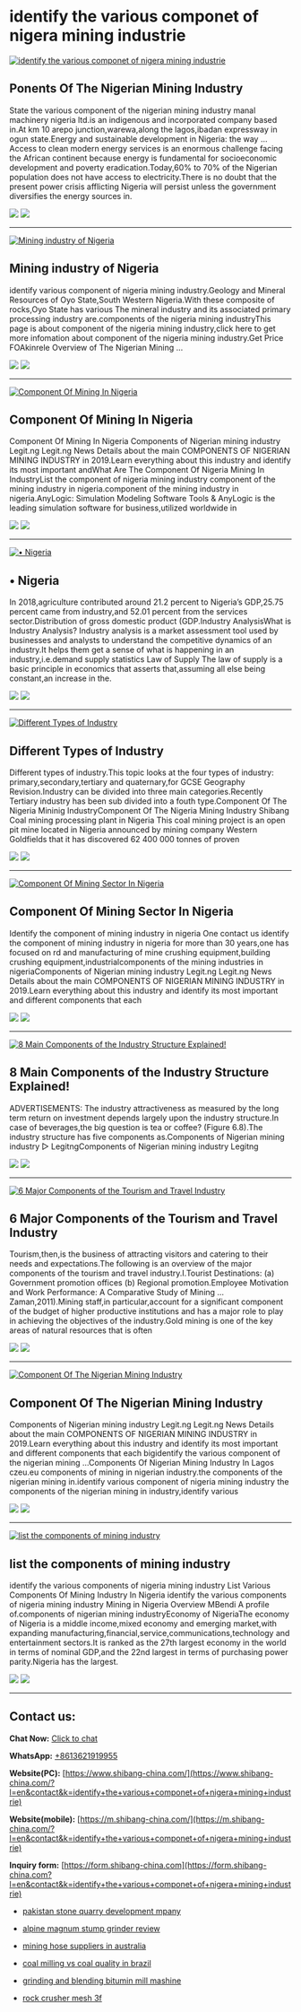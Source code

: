# identify the various componet of nigera mining industrie

<a href="https://swt.shibang-china.com/?l=en&img&k=identify+the+various+componet+of+nigera+mining+industrie" target="_blank">![identify the various componet of nigera mining industrie](http://static.shibang-china.com/all-800x300/683.jpg)</a>

## Ponents Of The Nigerian Mining Industry
State the various component of the nigerian mining industry manal machinery nigeria ltd.is an indigenous and incorporated company based in.At km 10 arepo junction,warewa,along the lagos,ibadan expressway in ogun state.Energy and sustainable development in Nigeria: the way …Access to clean modern energy services is an enormous challenge facing the African continent because energy is fundamental for socioeconomic development and poverty eradication.Today,60% to 70% of the Nigerian population does not have access to electricity.There is no doubt that the present power crisis afflicting Nigeria will persist unless the government diversifies the energy sources in.


<a href="https://whatsapp.shibangsoft.com/WhatsApp.php" target="_blank" title="WhatsApp">![](http://static.shibang-china.com/icon/whatsapp.png)</a> <a href="https://swt.shibang-china.com/?l=en&icon&k=identify+the+various+componet+of+nigera+mining+industrie" target="_blank">![](http://static.shibang-china.com/icon/chat-en.png)</a>

---

<a href="https://swt.shibang-china.com/?l=en&img&k=identify+the+various+componet+of+nigera+mining+industrie" target="_blank">![Mining industry of Nigeria](http://static.shibang-china.com/all-800x300/109.jpg)</a>

## Mining industry of Nigeria
identify various component of nigeria mining industry.Geology and Mineral Resources of Oyo State,South Western Nigeria.With these composite of rocks,Oyo State has various The mineral industry and its associated primary processing industry are.components of the nigeria mining industryThis page is about component of the nigeria mining industry,click here to get more infomation about component of the nigeria mining industry.Get Price FOAkinrele Overview of The Nigerian Mining …


<a href="https://whatsapp.shibangsoft.com/WhatsApp.php" target="_blank" title="WhatsApp">![](http://static.shibang-china.com/icon/whatsapp.png)</a> <a href="https://swt.shibang-china.com/?l=en&icon&k=identify+the+various+componet+of+nigera+mining+industrie" target="_blank">![](http://static.shibang-china.com/icon/chat-en.png)</a>

---

<a href="https://swt.shibang-china.com/?l=en&img&k=identify+the+various+componet+of+nigera+mining+industrie" target="_blank">![Component Of Mining In Nigeria](http://static.shibang-china.com/all-800x300/1095.jpg)</a>

## Component Of Mining In Nigeria
Component Of Mining In Nigeria Components of Nigerian mining industry Legit.ng Legit.ng News Details about the main COMPONENTS OF NIGERIAN MINING INDUSTRY in 2019.Learn everything about this industry and identify its most important andWhat Are The Component Of Nigeria Mining In IndustryList the component of nigeria mining industry component of the mining industry in nigeria.component of the mining industry in nigeria.AnyLogic: Simulation Modeling Software Tools &amp; AnyLogic is the leading simulation software for business,utilized worldwide in


<a href="https://whatsapp.shibangsoft.com/WhatsApp.php" target="_blank" title="WhatsApp">![](http://static.shibang-china.com/icon/whatsapp.png)</a> <a href="https://swt.shibang-china.com/?l=en&icon&k=identify+the+various+componet+of+nigera+mining+industrie" target="_blank">![](http://static.shibang-china.com/icon/chat-en.png)</a>

---

<a href="https://swt.shibang-china.com/?l=en&img&k=identify+the+various+componet+of+nigera+mining+industrie" target="_blank">![• Nigeria](http://static.shibang-china.com/all-800x300/374.jpg)</a>

## • Nigeria
In 2018,agriculture contributed around 21.2 percent to Nigeria’s GDP,25.75 percent came from industry,and 52.01 percent from the services sector.Distribution of gross domestic product (GDP.Industry AnalysisWhat is Industry Analysis? Industry analysis is a market assessment tool used by businesses and analysts to understand the competitive dynamics of an industry.It helps them get a sense of what is happening in an industry,i.e.demand supply statistics Law of Supply The law of supply is a basic principle in economics that asserts that,assuming all else being constant,an increase in the.


<a href="https://whatsapp.shibangsoft.com/WhatsApp.php" target="_blank" title="WhatsApp">![](http://static.shibang-china.com/icon/whatsapp.png)</a> <a href="https://swt.shibang-china.com/?l=en&icon&k=identify+the+various+componet+of+nigera+mining+industrie" target="_blank">![](http://static.shibang-china.com/icon/chat-en.png)</a>

---

<a href="https://swt.shibang-china.com/?l=en&img&k=identify+the+various+componet+of+nigera+mining+industrie" target="_blank">![Different Types of Industry](http://static.shibang-china.com/all-800x300/416.jpg)</a>

## Different Types of Industry
Different types of industry.This topic looks at the four types of industry: primary,secondary,tertiary and quaternary,for GCSE Geography Revision.Industry can be divided into three main categories.Recently Tertiary industry has been sub divided into a fouth type.Component Of The Nigeria Mininig IndustryComponent Of The Nigeria Mining Industry Shibang Coal mining processing plant in Nigeria This coal mining project is an open pit mine located in Nigeria announced by mining company Western Goldfields that it has discovered 62 400 000 tonnes of proven


<a href="https://whatsapp.shibangsoft.com/WhatsApp.php" target="_blank" title="WhatsApp">![](http://static.shibang-china.com/icon/whatsapp.png)</a> <a href="https://swt.shibang-china.com/?l=en&icon&k=identify+the+various+componet+of+nigera+mining+industrie" target="_blank">![](http://static.shibang-china.com/icon/chat-en.png)</a>

---

<a href="https://swt.shibang-china.com/?l=en&img&k=identify+the+various+componet+of+nigera+mining+industrie" target="_blank">![Component Of Mining Sector In Nigeria](http://static.shibang-china.com/all-800x300/856.jpg)</a>

## Component Of Mining Sector In Nigeria
Identify the component of mining industry in nigeria One contact us identify the component of mining industry in nigeria for more than 30 years,one has focused on rd and manufacturing of mine crushing equipment,building crushing equipment,industrialcomponents of the mining industries in nigeriaComponents of Nigerian mining industry Legit.ng Legit.ng News Details about the main COMPONENTS OF NIGERIAN MINING INDUSTRY in 2019.Learn everything about this industry and identify its most important and different components that each


<a href="https://whatsapp.shibangsoft.com/WhatsApp.php" target="_blank" title="WhatsApp">![](http://static.shibang-china.com/icon/whatsapp.png)</a> <a href="https://swt.shibang-china.com/?l=en&icon&k=identify+the+various+componet+of+nigera+mining+industrie" target="_blank">![](http://static.shibang-china.com/icon/chat-en.png)</a>

---

<a href="https://swt.shibang-china.com/?l=en&img&k=identify+the+various+componet+of+nigera+mining+industrie" target="_blank">![8 Main Components of the Industry Structure Explained!](http://static.shibang-china.com/all-800x300/323.jpg)</a>

## 8 Main Components of the Industry Structure Explained!
ADVERTISEMENTS: The industry attractiveness as measured by the long term return on investment depends largely upon the industry structure.In case of beverages,the big question is tea or coffee? (Figure 6.8).The industry structure has five components as.Components of Nigerian mining industry ▷ LegitngComponents of Nigerian mining industry Legitng


<a href="https://whatsapp.shibangsoft.com/WhatsApp.php" target="_blank" title="WhatsApp">![](http://static.shibang-china.com/icon/whatsapp.png)</a> <a href="https://swt.shibang-china.com/?l=en&icon&k=identify+the+various+componet+of+nigera+mining+industrie" target="_blank">![](http://static.shibang-china.com/icon/chat-en.png)</a>

---

<a href="https://swt.shibang-china.com/?l=en&img&k=identify+the+various+componet+of+nigera+mining+industrie" target="_blank">![6 Major Components of the Tourism and Travel Industry](http://static.shibang-china.com/all-800x300/562.jpg)</a>

## 6 Major Components of the Tourism and Travel Industry
Tourism,then,is the business of attracting visitors and catering to their needs and expectations.The following is an overview of the major components of the tourism and travel industry.I.Tourist Destinations: (a) Government promotion offices (b) Regional promotion.Employee Motivation and Work Performance: A Comparative Study of Mining …Zaman,2011).Mining staff,in particular,account for a significant component of the budget of higher productive institutions and has a major role to play in achieving the objectives of the industry.Gold mining is one of the key areas of natural resources that is often


<a href="https://whatsapp.shibangsoft.com/WhatsApp.php" target="_blank" title="WhatsApp">![](http://static.shibang-china.com/icon/whatsapp.png)</a> <a href="https://swt.shibang-china.com/?l=en&icon&k=identify+the+various+componet+of+nigera+mining+industrie" target="_blank">![](http://static.shibang-china.com/icon/chat-en.png)</a>

---

<a href="https://swt.shibang-china.com/?l=en&img&k=identify+the+various+componet+of+nigera+mining+industrie" target="_blank">![Component Of The Nigerian Mining Industry](http://static.shibang-china.com/all-800x300/1204.jpg)</a>

## Component Of The Nigerian Mining Industry
Components of Nigerian mining industry Legit.ng Legit.ng News Details about the main COMPONENTS OF NIGERIAN MINING INDUSTRY in 2019.Learn everything about this industry and identify its most important and different components that each bigidentify the various component of the nigerian mining …Components Of Nigerian Mining Industry In Lagos czeu.eu components of mining in nigerian industry.the components of the nigerian mining in.identify various component of nigeria mining industry the components of the nigerian mining in industry,identify various


<a href="https://whatsapp.shibangsoft.com/WhatsApp.php" target="_blank" title="WhatsApp">![](http://static.shibang-china.com/icon/whatsapp.png)</a> <a href="https://swt.shibang-china.com/?l=en&icon&k=identify+the+various+componet+of+nigera+mining+industrie" target="_blank">![](http://static.shibang-china.com/icon/chat-en.png)</a>

---

<a href="https://swt.shibang-china.com/?l=en&img&k=identify+the+various+componet+of+nigera+mining+industrie" target="_blank">![list the components of mining industry](http://static.shibang-china.com/all-800x300/536.jpg)</a>

## list the components of mining industry
identify the various components of nigeria mining industry List Various Components Of Mining Industry In Nigeria identify the various components of nigeria mining industry Mining in Nigeria Overview MBendi A profile of.components of nigerian mining industryEconomy of NigeriaThe economy of Nigeria is a middle income,mixed economy and emerging market,with expanding manufacturing,financial,service,communications,technology and entertainment sectors.It is ranked as the 27th largest economy in the world in terms of nominal GDP,and the 22nd largest in terms of purchasing power parity.Nigeria has the largest.


<a href="https://whatsapp.shibangsoft.com/WhatsApp.php" target="_blank" title="WhatsApp">![](http://static.shibang-china.com/icon/whatsapp.png)</a> <a href="https://swt.shibang-china.com/?l=en&icon&k=identify+the+various+componet+of+nigera+mining+industrie" target="_blank">![](http://static.shibang-china.com/icon/chat-en.png)</a>

---
## Contact us:

**Chat Now:** [Click to chat](https://swt.shibang-china.com?l=en&contact&k=identify+the+various+componet+of+nigera+mining+industrie)

**WhatsApp:**  [+8613621919955](https://whatsapp.shibangsoft.com/WhatsApp.php)

**Website(PC):** [https://www.shibang-china.com/](https://www.shibang-china.com/?l=en&contact&k=identify+the+various+componet+of+nigera+mining+industrie)

**Website(mobile):** [https://m.shibang-china.com/](https://m.shibang-china.com/?l=en&contact&k=identify+the+various+componet+of+nigera+mining+industrie)

**Inquiry form:** [https://form.shibang-china.com](https://form.shibang-china.com?l=en&contact&k=identify+the+various+componet+of+nigera+mining+industrie)

* [pakistan stone quarry development mpany](../138/pakistan%20stone%20quarry%20development%20mpany.md)

* [alpine magnum stump grinder review](../133/alpine%20magnum%20stump%20grinder%20review.md)

* [mining hose suppliers in australia](../126/mining%20hose%20suppliers%20in%20australia.md)

* [coal milling vs coal quality in brazil](../136/coal%20milling%20vs%20coal%20quality%20in%20brazil.md)

* [grinding and blending bitumin mill mashine](../127/grinding%20and%20blending%20bitumin%20mill%20mashine.md)

* [rock crusher mesh 3f](../135/rock%20crusher%20mesh%203f.md)